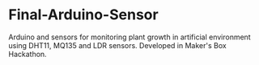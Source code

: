 # Final-Arduino-Sensor
Arduino and sensors for monitoring plant growth in artificial environment using DHT11, MQ135 and LDR sensors. Developed in Maker's Box Hackathon.
